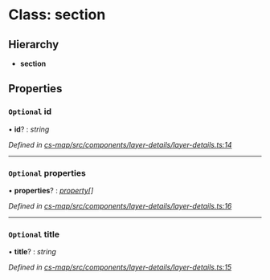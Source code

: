 # Class: section

## Hierarchy

* **section**

## Properties

### `Optional` id

• **id**? : *string*

*Defined in [cs-map/src/components/layer-details/layer-details.ts:14](https://github.com/TNOCS/csnext/blob/38d1409e/packages/cs-map/src/components/layer-details/layer-details.ts#L14)*

___

### `Optional` properties

• **properties**? : *[property](_cs_map_src_components_layer_details_layer_details_.property.md)[]*

*Defined in [cs-map/src/components/layer-details/layer-details.ts:16](https://github.com/TNOCS/csnext/blob/38d1409e/packages/cs-map/src/components/layer-details/layer-details.ts#L16)*

___

### `Optional` title

• **title**? : *string*

*Defined in [cs-map/src/components/layer-details/layer-details.ts:15](https://github.com/TNOCS/csnext/blob/38d1409e/packages/cs-map/src/components/layer-details/layer-details.ts#L15)*
